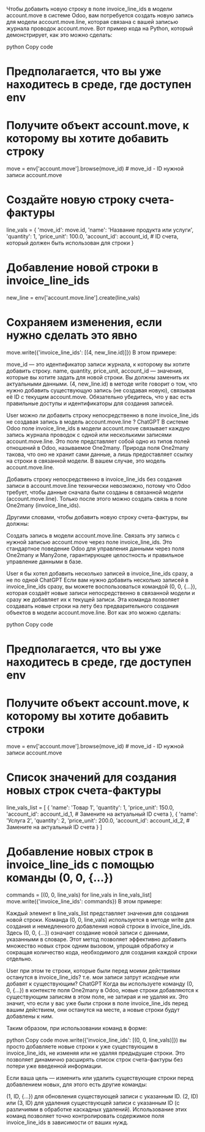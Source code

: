 Чтобы добавить новую строку в поле invoice_line_ids в модели account.move в системе Odoo, вам потребуется создать новую запись для модели account.move.line, которая связана с вашей записью журнала проводок account.move. Вот пример кода на Python, который демонстрирует, как это можно сделать:

python
Copy code
# Предполагается, что вы уже находитесь в среде, где доступен env

# Получите объект account.move, к которому вы хотите добавить строку
move = env['account.move'].browse(move_id)  # move_id - ID нужной записи account.move

# Создайте новую строку счета-фактуры
line_vals = {
    'move_id': move.id,
    'name': 'Название продукта или услуги',
    'quantity': 1,
    'price_unit': 100.0,
    'account_id': account_id,  # ID счета, который должен быть использован для строки
}

# Добавление новой строки в invoice_line_ids
new_line = env['account.move.line'].create(line_vals)

# Сохраняем изменения, если нужно сделать это явно
move.write({'invoice_line_ids': [(4, new_line.id)]})
В этом примере:

move_id — это идентификатор записи журнала, к которому вы хотите добавить строку.
name, quantity, price_unit, account_id — значения, которые вы хотите задать для новой строки. Вы должны заменить их актуальными данными.
(4, new_line.id) в методе write говорит о том, что нужно добавить существующую запись (не создавая новую), связывая её ID с текущим account.move.
Обязательно убедитесь, что у вас есть правильные доступы и идентификаторы для создания записей.

User
можно ли добавить строку непосредственно в поле invoice_line_ids не создавая запись в модель account.move.line ?
ChatGPT
В системе Odoo поле invoice_line_ids в модели account.move связывает каждую запись журнала проводок с одной или несколькими записями account.move.line. Это поле представляет собой одно из типов полей отношений в Odoo, называемое One2many. Природа поля One2many такова, что оно не хранит сами данные, а лишь предоставляет ссылку на строки в связанной модели. В вашем случае, это модель account.move.line.

Добавить строку непосредственно в invoice_line_ids без создания записи в account.move.line технически невозможно, потому что Odoo требует, чтобы данные сначала были созданы в связанной модели (account.move.line). Только после этого можно создать связь в поле One2many (invoice_line_ids).

Другими словами, чтобы добавить новую строку счета-фактуры, вы должны:

Создать запись в модели account.move.line.
Связать эту запись с нужной записью account.move через поле invoice_line_ids.
Это стандартное поведение Odoo для управления данными через поля One2many и Many2one, гарантирующее целостность и правильное управление данными в базе.

User
я бы хотел добавить несколько записей в invoice_line_ids сразу, а не по одной 
ChatGPT
Если вам нужно добавить несколько записей в invoice_line_ids сразу, вы можете воспользоваться командой (0, 0, {...}), которая создаёт новые записи непосредственно в связанной модели и сразу же добавляет их к текущей записи. Эта команда позволяет создавать новые строки на лету без предварительного создания объектов в модели account.move.line. Вот как это можно сделать:

python
Copy code
# Предполагается, что вы уже находитесь в среде, где доступен env

# Получите объект account.move, к которому вы хотите добавить строки
move = env['account.move'].browse(move_id)  # move_id - ID нужной записи account.move

# Список значений для создания новых строк счета-фактуры
line_vals_list = [
    {
        'name': 'Товар 1',
        'quantity': 1,
        'price_unit': 150.0,
        'account_id': account_id_1,  # Замените на актуальный ID счета
    },
    {
        'name': 'Услуга 2',
        'quantity': 2,
        'price_unit': 200.0,
        'account_id': account_id_2,  # Замените на актуальный ID счета
    }
]

# Добавление новых строк в invoice_line_ids с помощью команды (0, 0, {...})
commands = [(0, 0, line_vals) for line_vals in line_vals_list]
move.write({'invoice_line_ids': commands})
В этом примере:

Каждый элемент в line_vals_list представляет значения для создания новой строки.
Команда (0, 0, line_vals) используется в методе write для создания и немедленного добавления новой строки в invoice_line_ids. Здесь (0, 0, {...}) означает создание новой записи с данными, указанными в словаре.
Этот метод позволяет эффективно добавить множество новых строк одним вызовом, упрощая обработку и сокращая количество кода, необходимого для создания каждой строки отдельно.

User
при этом те строки, которые были перед моими действиями останутся в invoice_line_ids? т.е. мои записи затрут исходные или добавят к существующим?
ChatGPT
Когда вы используете команду (0, 0, {...}) в контексте поля One2many в Odoo, новые строки добавляются к существующим записям в этом поле, не затирая и не удаляя их. Это значит, что если у вас уже были строки в поле invoice_line_ids перед вашим действием, они останутся на месте, а новые строки будут добавлены к ним.

Таким образом, при использовании команд в форме:

python
Copy code
move.write({'invoice_line_ids': [(0, 0, line_vals)]})
вы просто добавляете новые строки к уже существующим в invoice_line_ids, не изменяя или не удаляя предыдущие строки. Это позволяет динамично расширять список строк счета-фактуры без потери уже введенной информации.

Если ваша цель — изменить или удалить существующие строки перед добавлением новых, для этого есть другие команды:

(1, ID, {...}) для обновления существующей записи с указанным ID.
(2, ID) или (3, ID) для удаления существующей записи с указанным ID (с различиями в обработке каскадных удалений).
Использование этих команд позволяет точно контролировать содержимое поля invoice_line_ids в зависимости от ваших нужд.